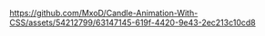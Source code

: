 

https://github.com/MxoD/Candle-Animation-With-CSS/assets/54212799/63147145-619f-4420-9e43-2ec213c10cd8

